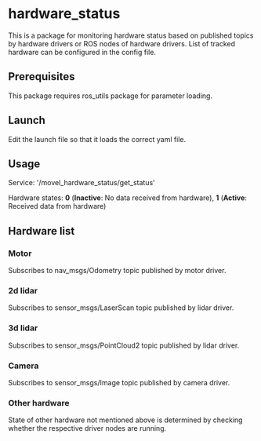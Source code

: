 # hardware\_status

This is a package for monitoring hardware status based on published topics by hardware drivers or ROS nodes of hardware drivers. List of tracked hardware can be configured in the config file.

## Prerequisites

This package requires ros\_utils package for parameter loading.

## Launch

Edit the launch file so that it loads the correct yaml file.

## Usage

Service: '/movel\_hardware\_status/get\_status'

Hardware states: **0** (**Inactive**: No data received from hardware), **1** (**Active**: Received data from hardware)

## Hardware list

### Motor

Subscribes to nav\_msgs/Odometry topic published by motor driver.

### 2d lidar

Subscribes to sensor\_msgs/LaserScan topic published by lidar driver.

### 3d lidar

Subscribes to sensor\_msgs/PointCloud2 topic published by lidar driver.

### Camera

Subscribes to sensor\_msgs/Image topic published by camera driver.

### Other hardware

State of other hardware not mentioned above is determined by checking whether the respective driver nodes are running.
